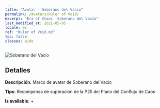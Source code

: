 ```yaml
---
title: "Avatar - Soberano del Vacío"
permalink: /Avatars/Ruler of Void/
excerpt: "Era of Chaos  Soberano del Vacío"
last_modified_at: 2021-05-05
locale: es
ref: "Ruler of Void.md"
toc: false
classes: wide
---
```

 ![Soberano del Vacío](/images/a/avatarFrame_42.png)

## Detalles

 **Descripción:** Marco de avatar de Soberano del Vacío 

 **Tips:** Recompensa de superación de la P25 del Plano del Conflujo de Caos 

 **Is available:**  + 

